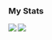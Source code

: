 ### My Stats

<a href="https://github.com/anuraghazra/github-readme-stats">
  <img align="left" src="https://github-readme-stats.vercel.app/api/top-langs/?username=0si43&theme=swift" />
</a>

<a href="https://github.com/anuraghazra/github-readme-stats">
  <img align="left" src="https://github-readme-stats-nine-delta-49.vercel.app/api?username=0si43&theme=swift&count_private=true&show_icons=true" />
</a>
